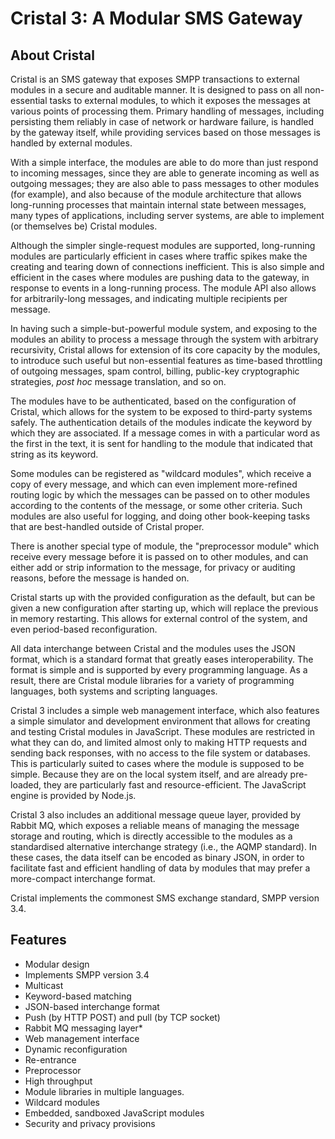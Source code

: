 Cristal 3: A Modular SMS Gateway
==========================

About Cristal
---
Cristal is an SMS gateway that exposes SMPP transactions to external modules in a secure and auditable manner. It is designed to pass on all non-essential tasks to external modules, to which it exposes the messages at various points of processing them.
Primary handling of messages, including persisting them reliably in case of network or hardware failure, is handled by the gateway itself, while providing services based on those messages is handled by external modules.

With a simple interface, the modules are able to do more than just respond to incoming messages, since they are able to generate incoming as well as outgoing messages; they are also able to pass messages to other modules (for example), and also because of the module architecture that allows long-running processes that maintain internal state between messages, many types of applications, including server systems, are able to implement (or themselves be) Cristal modules.

Although the simpler single-request modules are supported, long-running modules are particularly efficient in cases where traffic spikes make the creating and tearing down of connections inefficient.
This is also simple and efficient in the cases where modules are pushing data to the gateway, in response to events in a long-running process.
The module API also allows for arbitrarily-long messages, and indicating multiple recipients per message.

In having such a simple-but-powerful module system, and exposing to the modules an ability to process a message through the system with arbitrary recursivity, Cristal allows for extension of its core capacity by the modules, to introduce such useful but non-essential features as time-based throttling of outgoing messages, spam control, billing, public-key cryptographic strategies, _post hoc_ message translation, and so on.

The modules have to be authenticated, based on the configuration of Cristal, which allows for the system to be exposed to third-party systems safely. The authentication details of the modules indicate the keyword by which they are associated. If a message comes in with a particular word as the first in the text, it is sent for handling to the module that indicated that string as its keyword.

Some modules can be registered as "wildcard modules", which receive a copy of every message, and which can even implement more-refined routing logic by which the messages can be passed on to other modules according to the contents of the message, or some other criteria. Such modules are also useful for logging, and doing other book-keeping tasks that are best-handled outside of Cristal proper.

There is another special type of module, the "preprocessor module" which receive every message before it is passed on to other modules, and can either add or strip information to the message, for privacy or auditing reasons, before the message is handed on.

Cristal starts up with the provided configuration as the default, but can be given a new configuration after starting up, which will replace the previous in memory restarting. This allows for external control of the system, and even period-based reconfiguration.

All data interchange between Cristal and the modules uses the JSON format, which is a standard format that greatly eases interoperability. The format is simple and is supported by every programming language. As a result, there are Cristal module libraries for a variety of programming languages, both systems and scripting languages.

Cristal 3 includes a simple web management interface, which also features a simple simulator and development environment that allows for creating and testing Cristal modules in JavaScript. These modules are restricted in what they can do, and limited almost only to making HTTP requests and sending back responses, with no access to the file system or databases. This is particularly suited to cases where the module is supposed to be simple. Because they are on the local system itself, and are already pre-loaded, they are particularly fast and resource-efficient. The JavaScript engine is provided by Node.js.

Cristal 3 also includes an additional message queue layer, provided by Rabbit MQ, which exposes a reliable means of managing the message storage and routing, which is directly accessible to the modules as a standardised alternative interchange strategy (i.e., the AQMP standard). In these cases, the data itself can be encoded as binary JSON, in order to facilitate fast and efficient handling of data by modules that may prefer a more-compact interchange format.

Cristal implements the commonest SMS exchange standard, SMPP version 3.4.


Features
---
-   Modular design
-   Implements SMPP version 3.4
-   Multicast
-   Keyword-based matching
-   JSON-based interchange format
-   Push (by HTTP POST) and pull (by TCP socket)
-   Rabbit MQ messaging layer\*
-   Web management interface
-   Dynamic reconfiguration
-   Re-entrance
-   Preprocessor
-   High throughput
-   Module libraries in multiple languages.
-   Wildcard modules
-   Embedded, sandboxed JavaScript modules
-   Security and privacy provisions
